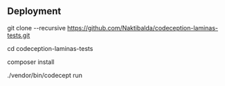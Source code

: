 ## Deployment

git clone --recursive https://github.com/Naktibalda/codeception-laminas-tests.git

cd codeception-laminas-tests

composer install

./vendor/bin/codecept run
